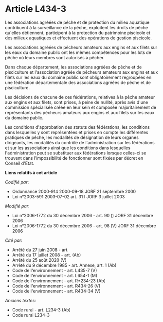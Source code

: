 # Article L434-3

Les associations agréées de pêche et de protection du milieu aquatique contribuent à la surveillance de la pêche, exploitent
les droits de pêche qu'elles détiennent, participent à la protection du patrimoine piscicole et des milieux aquatiques et
effectuent des opérations de gestion piscicole.

Les associations agréées de pêcheurs amateurs aux engins et aux filets sur les eaux du domaine public ont les mêmes
compétences pour les lots de pêche où leurs membres sont autorisés à pêcher.

Dans chaque département, les associations agréées de pêche et de pisciculture et l'association agréée de pêcheurs amateurs
aux engins et aux filets sur les eaux du domaine public sont obligatoirement regroupées en une fédération départementale des
associations agréées de pêche et de pisciculture.

Les décisions de chacune de ces fédérations, relatives à la pêche amateur aux engins et aux filets, sont prises, à peine de
nullité, après avis d'une commission spécialisée créée en leur sein et composée majoritairement de représentants des pêcheurs
amateurs aux engins et aux filets sur les eaux du domaine public.

Les conditions d'approbation des statuts des fédérations, les conditions dans lesquelles y sont représentées et prises en
compte les différentes pratiques de pêche, les modalités de désignation de leurs organes dirigeants, les modalités du
contrôle de l'administration sur les fédérations et sur les associations ainsi que les conditions dans lesquelles
l'administration peut se substituer aux fédérations lorsque celles-ci se trouvent dans l'impossibilité de fonctionner sont
fixées par décret en Conseil d'Etat.

**Liens relatifs à cet article**

_Codifié par_:

  - Ordonnance 2000-914 2000-09-18 JORF 21 septembre 2000
  - Loi n°2003-591 2003-07-02 art. 31 I JORF 3 juillet 2003

_Modifié par_:

  - Loi n°2006-1772 du 30 décembre 2006 - art. 90 () JORF 31 décembre 2006
  - Loi n°2006-1772 du 30 décembre 2006 - art. 98 (V) JORF 31 décembre 2006

_Cité par_:

  - Arrêté du 27 juin 2008 - art.
  - Arrêté du 17 juillet 2008 - art. (Ab)
  - Arrêté du 25 août 2020 (V)
  - Arrêté du 9 décembre 1985 - art. Annexe, art. 1 (Ab)
  - Code de l'environnement - art. L435-7 (V)
  - Code de l'environnement - art. L654-1 (M)
  - Code de l'environnement - art. R*234-23 (Ab)
  - Code de l'environnement - art. R434-26 (V)
  - Code de l'environnement - art. R434-34 (V)

_Anciens textes_:

  - Code rural - art. L234-3 (Ab)
  - Code rural L234-3
